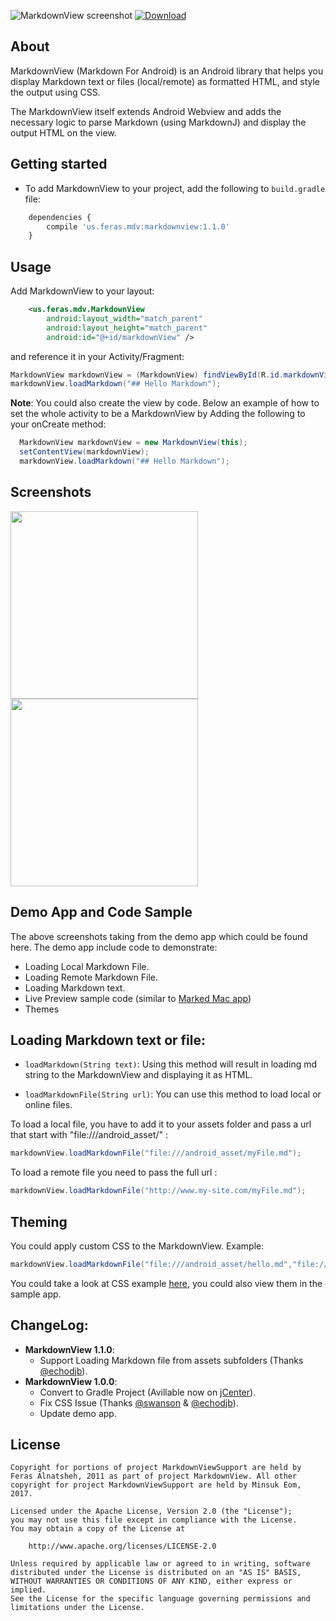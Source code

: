 
![MarkdownView screenshot](http://i.imgur.com/PufzgYX.jpg)
[![Download](https://api.bintray.com/packages/falnatsheh/maven/MarkdownView/images/download.svg)](https://bintray.com/falnatsheh/maven/MarkdownView/_latestVersion)

## About

MarkdownView (Markdown For Android) is an Android library that helps you display Markdown text or files (local/remote) as formatted HTML, and style the output using CSS.

The MarkdownView itself extends Android Webview and adds the necessary logic to parse Markdown (using MarkdownJ) and display the output HTML on the view.

## Getting started

- To add MarkdownView to your project, add the following to `build.gradle` file:
```javascript
	dependencies { 
	    compile 'us.feras.mdv:markdownview:1.1.0'
	}
```

## Usage

Add MarkdownView to your layout: 

```xml
    <us.feras.mdv.MarkdownView
        android:layout_width="match_parent"
        android:layout_height="match_parent"
        android:id="@+id/markdownView" />
```

and reference it in your Activity/Fragment:  

```java
MarkdownView markdownView = (MarkdownView) findViewById(R.id.markdownView);
markdownView.loadMarkdown("## Hello Markdown"); 
```
**Note**:
You could also create the view by code. Below an example of how to set the whole activity to be a MarkdownView by Adding the following to your onCreate method:

```java
  MarkdownView markdownView = new MarkdownView(this);
  setContentView(markdownView);
  markdownView.loadMarkdown("## Hello Markdown"); 
```

## Screenshots

<img src="http://i.imgur.com/gY8eXaj.jpg" width="300"> 
<img src="http://i.imgur.com/ETHYbCv.jpg" width="300"> 

## Demo App and Code Sample

The above screenshots taking from the demo app which could be found here. The demo app include code to demonstrate: 

- Loading Local Markdown File. 
- Loading Remote Markdown File. 
- Loading Markdown text.
- Live Preview sample code (similar to [Marked Mac app](http://marked2app.com/))
- Themes

## Loading Markdown text or file: 

- `loadMarkdown(String text)`:
Using this method will result in loading md string to the MarkdownView and displaying it as HTML. 

 
- `loadMarkdownFile(String url)`:
You can use this method to load local or online files. 

To load a local file, you have to add it to your assets folder and pass a url that start with "file:///android_asset/" : 

```java
markdownView.loadMarkdownFile("file:///android_asset/myFile.md");
```

To load a remote file you need to pass the full url :    

```java
markdownView.loadMarkdownFile("http://www.my-site.com/myFile.md");
```

## Theming

You could apply custom CSS to the MarkdownView. Example: 

```java
markdownView.loadMarkdownFile("file:///android_asset/hello.md","file:///android_asset/MyCustomTheme.css");
```
You could take a look at CSS example [here](https://github.com/falnatsheh/MarkdownView/tree/master/MarkdownViewDemo/assets/markdown_css_themes), you could also view them in the sample app.

## ChangeLog: 

- **MarkdownView 1.1.0**:
	- Support Loading Markdown file from assets subfolders (Thanks [@echodjb](https://github.com/DiegoRosado)). 
- **MarkdownView 1.0.0**:
	- Convert to Gradle Project (Avillable now on [jCenter](https://bintray.com/falnatsheh/maven/MarkdownView/view)). 
	- Fix CSS Issue (Thanks [@swanson](https://github.com/swanson) & [@echodjb](https://github.com/echodjb)). 
	- Update demo app.  

						
## License
```
Copyright for portions of project MarkdownViewSupport are held by Feras Alnatsheh, 2011 as part of project MarkdownView. All other copyright for project MarkdownViewSupport are held by Minsuk Eom, 2017.

Licensed under the Apache License, Version 2.0 (the "License");
you may not use this file except in compliance with the License.
You may obtain a copy of the License at

    http://www.apache.org/licenses/LICENSE-2.0

Unless required by applicable law or agreed to in writing, software
distributed under the License is distributed on an "AS IS" BASIS,
WITHOUT WARRANTIES OR CONDITIONS OF ANY KIND, either express or implied.
See the License for the specific language governing permissions and
limitations under the License.
```
